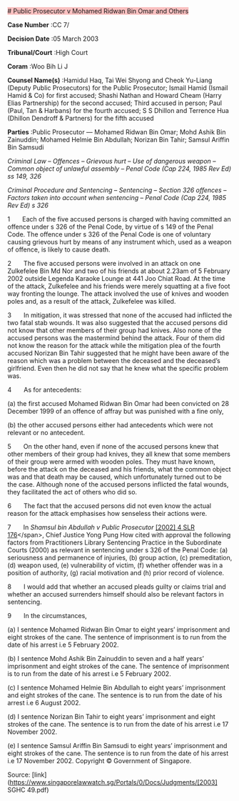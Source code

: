 <span style="background-color: #FAC0C0"># Public Prosecutor v Mohamed Ridwan Bin Omar and Others 



**Case Number** :CC 7/ 

**Decision Date** :05 March 2003 

**Tribunal/Court** :High Court 

**Coram** :Woo Bih Li J 

**Counsel Name(s)** :Hamidul Haq, Tai Wei Shyong and Cheok Yu-Liang (Deputy Public Prosecutors) for the Public Prosecutor; Ismail Hamid (Ismail Hamid & Co) for first accused; Shashi Nathan and Howard Cheam (Harry Elias Partnership) for the second accused; Third accused in person; Paul (Paul, Tan & Harbans) for the fourth accused; S S Dhillon and Terrence Hua (Dhillon Dendroff & Partners) for the fifth accused 

**Parties** :Public Prosecutor — Mohamed Ridwan Bin Omar; Mohd Ashik Bin Zainuddin; Mohamed Helmie Bin Abdullah; Norizan Bin Tahir; Samsul Ariffin Bin Samsudi 

_Criminal Law_ – _Offences_ – _Grievous hurt_ – _Use of dangerous weapon_ – _Common object of unlawful assembly_ – _Penal Code (Cap 224, 1985 Rev Ed) ss 149, 326_ 

_Criminal Procedure and Sentencing_ – _Sentencing_ – _Section 326 offences_ – _Factors taken into account when sentencing_ – _Penal Code (Cap 224, 1985 Rev Ed) s 326_ 

1       Each of the five accused persons is charged with having committed an offence under s 326 of the Penal Code, by virtue of s 149 of the Penal Code. The offence under s 326 of the Penal Code is one of voluntary causing grievous hurt by means of any instrument which, used as a weapon of offence, is likely to cause death. 

2       The five accused persons were involved in an attack on one Zulkefelee Bin Md Nor and two of his friends at about 2.23am of 5 February 2002 outside Legenda Karaoke Lounge at 441 Joo Chiat Road. At the time of the attack, Zulkefelee and his friends were merely squatting at a five foot way fronting the lounge. The attack involved the use of knives and wooden poles and, as a result of the attack, Zulkefelee was killed. 

3       In mitigation, it was stressed that none of the accused had inflicted the two fatal stab wounds. It was also suggested that the accused persons did not know that other members of their group had knives. Also none of the accused persons was the mastermind behind the attack. Four of them did not know the reason for the attack while the mitigation plea of the fourth accused Norizan Bin Tahir suggested that he might have been aware of the reason which was a problem between the deceased and the deceased’s girlfriend. Even then he did not say that he knew what the specific problem was. 

4       As for antecedents: 

 (a) the first accused Mohamed Ridwan Bin Omar had been convicted on 28 December 1999 of an offence of affray but was punished with a fine only, 

 (b) the other accused persons either had antecedents which were not relevant or no antecedent. 

5       On the other hand, even if none of the accused persons knew that other members of their group had knives, they all knew that some members of their group were armed with wooden poles. They must have known, before the attack on the deceased and his friends, what the common object was and that death may be caused, which unfortunately turned out to be the case. Although none of the accused persons inflicted the fatal wounds, they facilitated the act of others who did so. 


6       The fact that the accused persons did not even know the actual reason for the attack emphasises how senseless their actions were. 

7       In _Shamsul bin Abdullah v Public Prosecutor_ [[2002] 4 SLR 176]("https://www.open.gov.sg")</span>, Chief Justice Yong Pung How cited with approval the following factors from Practitioners Library Sentencing Practice in the Subordinate Courts (2000) as relevant in sentencing under s 326 of the Penal Code: (a) seriousness and permanence of injuries, (b) group action, (c) premeditation, (d) weapon used, (e) vulnerability of victim, (f) whether offender was in a position of authority, (g) racial motivation and (h) prior record of violence. 

8       I would add that whether an accused pleads guilty or claims trial and whether an accused surrenders himself should also be relevant factors in sentencing. 

9       In the circumstances, 

 (a) I sentence Mohamed Ridwan Bin Omar to eight years’ imprisonment and eight strokes of the cane. The sentence of imprisonment is to run from the date of his arrest i.e 5 February 2002. 

 (b) I sentence Mohd Ashik Bin Zainuddin to seven and a half years’ imprisonment and eight strokes of the cane. The sentence of imprisonment is to run from the date of his arrest i.e 5 February 2002. 

 (c) I sentence Mohamed Helmie Bin Abdullah to eight years’ imprisonment and eight strokes of the cane. The sentence is to run from the date of his arrest i.e 6 August 2002. 

 (d) I sentence Norizan Bin Tahir to eight years’ imprisonment and eight strokes of the cane. The sentence is to run from the date of his arrest i.e 17 November 2002. 

 (e) I sentence Samsul Ariffin Bin Samsudi to eight years’ imprisonment and eight strokes of the cane. The sentence is to run from the date of his arrest i.e 17 November 2002. Copyright © Government of Singapore. 


Source: [link](https://www.singaporelawwatch.sg/Portals/0/Docs/Judgments/[2003] SGHC 49.pdf)
